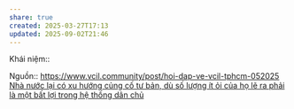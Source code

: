 ```yaml
---
share: true
created: 2025-03-27T17:13
updated: 2025-09-02T21:46
---
```

Khái niệm:: 

Nguồn:: https://www.vcil.community/post/hoi-dap-ve-vcil-tphcm-052025
[Nhà nước lại có xu hướng củng cố tư bản, dù số lượng ít ỏi của họ lẽ ra phải là một bất lợi trong hệ thống dân chủ](./Nh%C3%A0%20n%C6%B0%E1%BB%9Bc%20l%E1%BA%A1i%20c%C3%B3%20xu%20h%C6%B0%E1%BB%9Bng%20c%E1%BB%A7ng%20c%E1%BB%91%20t%C6%B0%20b%E1%BA%A3n,%20d%C3%B9%20s%E1%BB%91%20l%C6%B0%E1%BB%A3ng%20%C3%ADt%20%E1%BB%8Fi%20c%E1%BB%A7a%20h%E1%BB%8D%20l%E1%BA%BD%20ra%20ph%E1%BA%A3i%20l%C3%A0%20m%E1%BB%99t%20b%E1%BA%A5t%20l%E1%BB%A3i%20trong%20h%E1%BB%87%20th%E1%BB%91ng%20d%C3%A2n%20ch%E1%BB%A7.md)